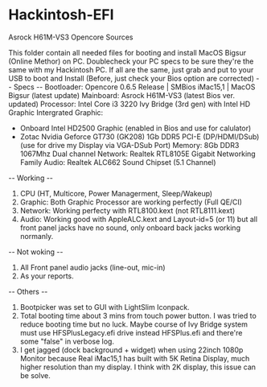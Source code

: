 # Hackintosh-EFI
Asrock H61M-VS3 Opencore Sources

This folder contain all needed files for booting and install MacOS Bigsur (Online Methor) on PC.
Doublecheck your PC specs to be sure they're the same with my Hackintosh PC. If all are the same, just grab and put to your USB to boot and Install (Before, just check your Bios option are corrected)
-- Specs --
Bootloader: Opencore 0.6.5 Release | SMBios iMac15,1 | MacOS Bigsur (latest update)
Mainboard: Asrock H61M-VS3 (latest Bios ver. updated)
Processor: Intel Core i3 3220 Ivy Bridge (3rd gen) with Intel HD Graphic Intergrated
Graphic: 
- Onboard Intel HD2500 Graphic (enabled in Bios and use for calulator)
- Zotac Nvidia Geforce GT730 (GK208) 1Gb DDR5 PCI-E (DP/HDMI/DSub) (use for drive my Display via VGA-DSub Port)
Memory: 8Gb DDR3 1067Mhz Dual channel
Network: Realtek RTL8105E Gigabit Networking Family
Audio: Realtek ALC662 Sound Chipset (5.1 Channel)

-- Working --
1. CPU (HT, Multicore, Power Managerment, Sleep/Wakeup)
2. Graphic: Both Graphic Processor are working perfectly (Full QE/CI)
3. Network: Working perfecty with RTL8100.kext (not RTL8111.kext)
4. Audio: Working good with AppleALC.kext and Layout-id=5 (or 11) but all front panel jacks have no sound, only onboard back jacks working normanly.

-- Not woking --
1. All Front panel audio jacks (line-out, mic-in)
2. As your reports.

-- Others --
1. Bootpicker was set to GUI with LightSlim Iconpack.
2. Total booting time about 3 mins from touch power button. I was tried to reduce booting time but no luck. Maybe course of Ivy Bridge system must use HFSPlusLegacy.efi drive instead HFSPlus.efi and there're some "false" in verbose log.
3. I get jagged (dock background + widget) when using 22inch 1080p Monitor because Real iMac15,1 has built with 5K Retina Display, much higher resolution than my display. I think with 2K display, this issue can be solve.
